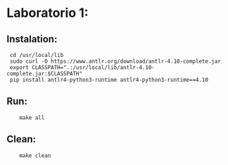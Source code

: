 # Laboratorio 1:

## Instalation: 

```
 cd /usr/local/lib    
 sudo curl -O https://www.antlr.org/download/antlr-4.10-complete.jar
 export CLASSPATH=".:/usr/local/lib/antlr-4.10-complete.jar:$CLASSPATH"
 pip install antlr4-python3-runtime antlr4-python3-runtime==4.10
```

## Run:

```
    make all
```


## Clean:

```
    make clean
```
